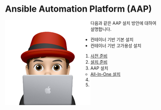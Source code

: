 # Ansible Automation Platform (AAP)



<img align="left" src="/images/이승일--II_컴퓨터.png" width="280px" height="280px" title="100px" alt="안녕"></img>

다음과 같은 AAP 설치 방안에 대하여 설명합니다.
* 컨테이너 기반 기본 설치
* 컨테이너 기반 고가용성 설치

1. [사전 준비](documents/pre-requisites.md)<br>
2. [설치 준비](documents/pre-installation.md)<br>
3. AAP 설치
   * [All-In-One 설치](documents/install-all-in-one.md)<br>
4. []()<br>
5. []()<br>
